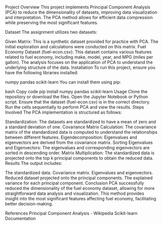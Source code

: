 Project Overview
This project implements Principal Component Analysis (PCA) to reduce the dimensionality of datasets, improving data visualization and interpretation. The PCA method allows for efficient data compression while preserving the most significant features.

Dataset
The assignment utilizes two datasets:

Given Matrix: This is a synthetic dataset provided for practice with PCA. The initial exploration and calculations were conducted on this matrix.
Fuel Economy Dataset (fuel-econ.csv): This dataset contains various features related to fuel economy, including make, model, year, and MPG (miles per gallon). The analysis focuses on the application of PCA to understand the underlying structure of the data.
Installation
To run this project, ensure you have the following libraries installed:

numpy
pandas
scikit-learn
You can install them using pip:

bash
Copy code
pip install numpy pandas scikit-learn
Usage
Clone the repository or download the files.
Open the Jupyter Notebook or Python script.
Ensure that the dataset (fuel-econ.csv) is in the correct directory.
Run the cells sequentially to perform PCA and view the results.
Steps Involved
The PCA implementation is structured as follows:

Standardization: The datasets are standardized to have a mean of zero and a standard deviation of one.
Covariance Matrix Calculation: The covariance matrix of the standardized data is computed to understand the relationships between different features.
Eigendecomposition: Eigenvalues and eigenvectors are derived from the covariance matrix.
Sorting Eigenvalues and Eigenvectors: The eigenvalues and corresponding eigenvectors are sorted in descending order.
Matrix Multiplication: The standardized data is projected onto the top k principal components to obtain the reduced data.
Results
The output includes:

The standardized data.
Covariance matrix.
Eigenvalues and eigenvectors.
Reduced dataset projected onto the principal components.
The explained variance for each principal component.
Conclusion
PCA successfully reduced the dimensionality of the fuel economy dataset, allowing for more straightforward data analysis and visualization. This method provides insight into the most significant features affecting fuel economy, facilitating better decision-making.

References
Principal Component Analysis - Wikipedia
Scikit-learn Documentation
